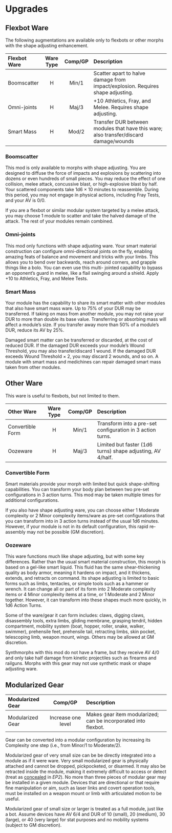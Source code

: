 # Upgrades

## Flexbot Ware

The following augmentations are available only to flexbots or other morphs with the shape adjusting enhancement.

| Flexbot Ware | Ware Type | Comp/<!-- CLEANED wbr -->GP | Description                                                                           |
| :----------- | :-------: | :----------: | :------------------------------------------------------------------------------------ |
| Boomscatter  |     H     |    Min/1     | Scatter apart to halve damage from impact/explosion. Requires shape adjusting.        |
| Omni-joints  |     H     |    Maj/3     | +10 Athletics, Fray, and Melee. Requires shape adjusting.                             |
| Smart Mass   |     H     |    Mod/2     | Transfer DUR between modules that have this ware; also transfer/discard damage/wounds |

### Boomscatter

This mod is only available to morphs with shape adjusting. You are designed to diffuse the force of impacts and explosions by scattering into dozens or even hundreds of small pieces. You may reduce the effect of one collision, melee attack, concussive blast, or high-explosive blast by half. Your scattered components take 1d6 × 10 minutes to reassemble. During this period, you may not engage in physical actions, including Fray Tests, and your AV is 0/0.

If you are a flexbot or similar modular system targeted by a melee attack, you may choose 1 module to scatter and take the halved damage of the attack. The rest of your modules remain combined.

### Omni-joints

This mod only functions with shape adjusting ware. Your smart material construction can configure omni-directional joints on the fly, enabling amazing feats of balance and movement and tricks with your limbs. This allows you to bend over backwards, reach around corners, and grapple things like a bolo. You can even use this multi- jointed capability to bypass an opponent’s guard in melee, like a flail swinging around a shield. Apply +10 to Athletics, Fray, and Melee Tests.

### Smart Mass

Your module has the capability to share its smart matter with other modules that also have smart mass ware. Up to 75% of your DUR may be transferred. If taking on mass from another module, you may not raise your DUR to more than double its base value. Transferring or absorbing mass will affect a module’s size. If you transfer away more than 50% of a module’s DUR, reduce its AV by 25%.

Damaged smart matter can be transferred or discarded, at the cost of reduced DUR. If the damaged DUR exceeds your module’s Wound Threshold, you may also transfer/discard 1 wound. If the damaged DUR exceeds Wound Threshold × 2, you may discard 2 wounds, and so on. A module with smart mass and medichines can repair damaged smart mass taken from other modules.

## Other Ware

This ware is useful to flexbots, but not limited to them.

| Other Ware       | Ware Type | Comp/<!-- CLEANED wbr -->GP | Description                                                |
| :--------------- | :-------: | :----------: | :--------------------------------------------------------- |
| Convertible Form |     H     |    Min/1     | Transform into a pre-set configuration in 3 action turns.  |
| Oozeware         |     H     |    Maj/3     | Limited but faster (1d6 turns) shape adjusting, AV 4/half. |

### Convertible Form

Smart materials provide your morph with limited but quick shape-shifting capabilities. You can transform your body plan between two pre-set configurations in 3 action turns. This mod may be taken multiple times for additional configurations.

If you also have shape adjusting ware, you can choose either 1 Moderate complexity or 2 Minor complexity items/ware as pre-set configurations that you can transform into in 3 action turns instead of the usual 1d6 minutes. However, if your module is not in its default configuration, this rapid re-assembly may not be possible (GM discretion).

### Oozeware

This ware functions much like shape adjusting, but with some key differences. Rather than the usual smart material construction, this morph is based on a gel-like smart liquid. This fluid has the same shear-thickening quality as body armor, meaning it hardens on impact, and it thickens, extends, and retracts on command. Its shape adjusting is limited to basic forms such as limbs, tentacles, or simple tools such as a hammer or wrench. It can change all or part of its form into 2 Moderate complexity items or 4 Minor complexity items at a time, or 1 Moderate and 2 Minor together. However, it can transform into these shapes much more quickly, in 1d6 Action Turns.

Some of the ware/gear it can form includes: claws, digging claws, disassembly tools, extra limbs, gliding membrane, grasping tendril, hidden compartment, mobility system (boat, hopper, roller, snake, walker, swimmer), prehensile feet, prehensile tail, retracting limbs, skin pocket, telescoping limb, weapon mount, wings. Others may be allowed at GM discretion.

Synthmorphs with this mod do not have a frame, but they receive AV 4/0 and only take half damage from kinetic projectiles such as firearms and railguns. Morphs with this gear may not use synthetic mask or shape adjusting ware.

## Modularized Gear

| Modularized Gear |    Comp/<!-- CLEANED wbr -->GP    | Description                                                    |
| :--------------- | :----------------: | :------------------------------------------------------------- |
| Modularized Gear | Increase one level | Makes gear item modularized; can be incorporated into flexbot. |

Gear can be converted into a modular configuration by increasing its Complexity one step (i.e., from Minor/1 to Moderate/2).

Modularized gear of very small size can be be directly integrated into a module as if it were ware. Very small modularized gear is physically attached and cannot be dropped, pickpocketed, or disarmed. It may also be retracted inside the module, making it extremely difficult to access or detect (treat as [concealed](../../16/01-gear-rules.md#concealing-gear) in _EP2_). No more than three pieces of modular gear may be installed in a given module. Devices that are directional or that require fine manipulation or aim, such as laser links and covert operation tools, must be installed on a weapon mount or limb with articulated motion to be useful.

Modularized gear of small size or larger is treated as a full module, just like a bot. Assume devices have AV 6/4 and DUR of 10 (small), 20 (medium), 30 (large), or 40 (very large) for stat purposes and no mobility systems (subject to GM discretion).

